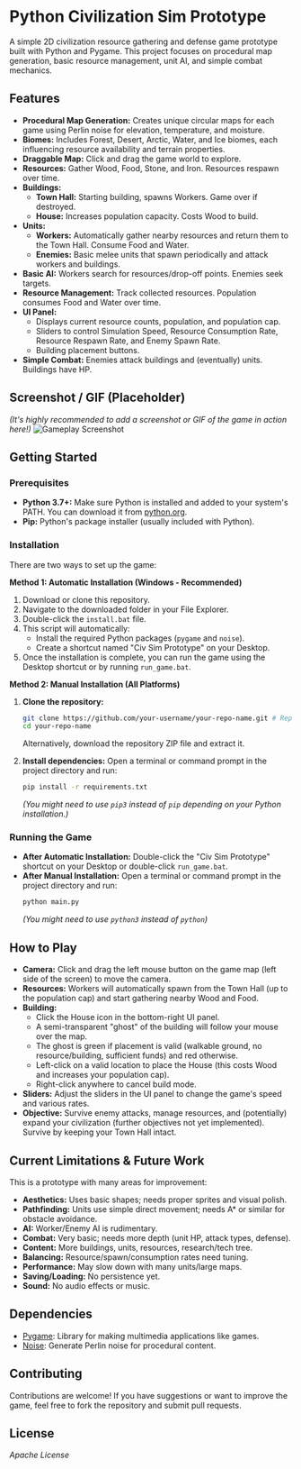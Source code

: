 # Python Civilization Sim Prototype

A simple 2D civilization resource gathering and defense game prototype built with Python and Pygame. This project focuses on procedural map generation, basic resource management, unit AI, and simple combat mechanics.

## Features

*   **Procedural Map Generation:** Creates unique circular maps for each game using Perlin noise for elevation, temperature, and moisture.
*   **Biomes:** Includes Forest, Desert, Arctic, Water, and Ice biomes, each influencing resource availability and terrain properties.
*   **Draggable Map:** Click and drag the game world to explore.
*   **Resources:** Gather Wood, Food, Stone, and Iron. Resources respawn over time.
*   **Buildings:**
    *   **Town Hall:** Starting building, spawns Workers. Game over if destroyed.
    *   **House:** Increases population capacity. Costs Wood to build.
*   **Units:**
    *   **Workers:** Automatically gather nearby resources and return them to the Town Hall. Consume Food and Water.
    *   **Enemies:** Basic melee units that spawn periodically and attack workers and buildings.
*   **Basic AI:** Workers search for resources/drop-off points. Enemies seek targets.
*   **Resource Management:** Track collected resources. Population consumes Food and Water over time.
*   **UI Panel:**
    *   Displays current resource counts, population, and population cap.
    *   Sliders to control Simulation Speed, Resource Consumption Rate, Resource Respawn Rate, and Enemy Spawn Rate.
    *   Building placement buttons.
*   **Simple Combat:** Enemies attack buildings and (eventually) units. Buildings have HP.

## Screenshot / GIF (Placeholder)

*(It's highly recommended to add a screenshot or GIF of the game in action here!)*
![Gameplay Screenshot](placeholder.png)

## Getting Started

### Prerequisites

*   **Python 3.7+:** Make sure Python is installed and added to your system's PATH. You can download it from [python.org](https://www.python.org/).
*   **Pip:** Python's package installer (usually included with Python).

### Installation

There are two ways to set up the game:

**Method 1: Automatic Installation (Windows - Recommended)**

1.  Download or clone this repository.
2.  Navigate to the downloaded folder in your File Explorer.
3.  Double-click the `install.bat` file.
4.  This script will automatically:
    *   Install the required Python packages (`pygame` and `noise`).
    *   Create a shortcut named "Civ Sim Prototype" on your Desktop.
5.  Once the installation is complete, you can run the game using the Desktop shortcut or by running `run_game.bat`.

**Method 2: Manual Installation (All Platforms)**

1.  **Clone the repository:**
    ```bash
    git clone https://github.com/your-username/your-repo-name.git # Replace with your actual repo URL
    cd your-repo-name
    ```
    Alternatively, download the repository ZIP file and extract it.

2.  **Install dependencies:**
    Open a terminal or command prompt in the project directory and run:
    ```bash
    pip install -r requirements.txt
    ```
    *(You might need to use `pip3` instead of `pip` depending on your Python installation.)*

### Running the Game

*   **After Automatic Installation:** Double-click the "Civ Sim Prototype" shortcut on your Desktop or double-click `run_game.bat`.
*   **After Manual Installation:** Open a terminal or command prompt in the project directory and run:
    ```bash
    python main.py
    ```
    *(You might need to use `python3` instead of `python`)*

## How to Play

*   **Camera:** Click and drag the left mouse button on the game map (left side of the screen) to move the camera.
*   **Resources:** Workers will automatically spawn from the Town Hall (up to the population cap) and start gathering nearby Wood and Food.
*   **Building:**
    *   Click the House icon in the bottom-right UI panel.
    *   A semi-transparent "ghost" of the building will follow your mouse over the map.
    *   The ghost is green if placement is valid (walkable ground, no resource/building, sufficient funds) and red otherwise.
    *   Left-click on a valid location to place the House (this costs Wood and increases your population cap).
    *   Right-click anywhere to cancel build mode.
*   **Sliders:** Adjust the sliders in the UI panel to change the game's speed and various rates.
*   **Objective:** Survive enemy attacks, manage resources, and (potentially) expand your civilization (further objectives not yet implemented). Survive by keeping your Town Hall intact.

## Current Limitations & Future Work

This is a prototype with many areas for improvement:

*   **Aesthetics:** Uses basic shapes; needs proper sprites and visual polish.
*   **Pathfinding:** Units use simple direct movement; needs A* or similar for obstacle avoidance.
*   **AI:** Worker/Enemy AI is rudimentary.
*   **Combat:** Very basic; needs more depth (unit HP, attack types, defense).
*   **Content:** More buildings, units, resources, research/tech tree.
*   **Balancing:** Resource/spawn/consumption rates need tuning.
*   **Performance:** May slow down with many units/large maps.
*   **Saving/Loading:** No persistence yet.
*   **Sound:** No audio effects or music.

## Dependencies

*   [Pygame](https://www.pygame.org/): Library for making multimedia applications like games.
*   [Noise](https://pypi.org/project/noise/): Generate Perlin noise for procedural content.

## Contributing

Contributions are welcome! If you have suggestions or want to improve the game, feel free to fork the repository and submit pull requests.

## License

*Apache License*

